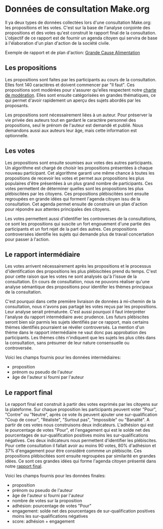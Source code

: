 Données de consultation Make.org
================================

Il ya deux types de données collectées lors d'une consultation Make.org:
les propositions et les votes. C'est sur la base de l'analyse conjointe des
propositions et des votes qu'est construit le rapport final de la consultation. L'objectif de ce rapport est de fournir un agenda citoyen qui servira de base à l'élaboration d'un plan d'action de la société civile.

Exemple de rapport et de plan d'action: [Grande Cause Alimentation](https://about.make.org/about-mieuxmanger)


Les propositions
----------------

Les propositions sont faites par les participants au cours de la consultation.
Elles font 140 caractères et doivent commencer par "Il faut". Ces propositions
sont modérées pour s'assurer qu'elles respectent notre [charte de modération](https://about.make.org/moderation). Elles sont ensuite catégorisées en grandes thématiques, ce qui permet d'avoir rapidement
un aperçu des sujets abordés par les proposants.

Les propositions sont nécessairement liées à un auteur. Pour préserver la vie privée des auteurs tout en gardant le caractère personnel des propositions, seul le prénom de l'auteur est demandé et publié. Nous demandons aussi aux auteurs leur âge, mais cette information est optionnelle.

Les votes
---------

Les propositions sont ensuite soumises aux votes des autres participants. Un
algorithme est chargé de choisir les propositions présentées à
chaque nouveau participant. Cet algorithme garanti une même chance à toutes les
propositions de recevoir les votes et permet aux propositions les plus populaires
d'être présentées à un plus grand nombre de participants. Ces votes permettent de
déterminer quelles sont les propositions les plus plébiscitées par les citoyens.
Ces propositions plébiscitées sont ensuite regroupées en grande idées qui forment
l'agenda citoyen issu de la consultation. Cet agenda permet ensuite de construire
un plan d'action pour répondre aux attentes principales des citoyens.

Les votes permettent aussi d'identifier les controverses de la consultations, ce
sont les propositions qui suscite un fort engouement d'une partie des participants
et un fort rejet de la part des autres. Ces propositions controversées identifie les
sujets qui demande plus de travail concertation pour passer à l'action.

Le rapport intermédiaire
------------------------

Les votes arrivent nécessairement après les propositions et le processus d'identification
des propositions les plus plébiscitées prend du temps. C'est pour cette raison que les
votes ne sont analysés qu'à l'issue de la consultation. En cours de consultation, nous
ne pouvons réaliser qu'une analyse sémantique des propositions pour identifer les thèmes
principaux de la consultation.

C'est pourquoi dans cette première livraison de données à mi-chemin de la consultation,
nous n'avons pas partagé les votes reçus par les propositions. Leur analyse serait prématurée.
C'est aussi pourquoi il faut interpréter l'analyse du rapport intermédiaire avec prudence.
Les futurs plébiscites seront bien sûr parmis les sujets identifiés par ce rapport,
mais certains thèmes identifiés pourraient se révéler controversés. La mention d'un
thème dans le rapport intermédiaire ne vaut donc pas approbation des participants.
Les thèmes cités n'indiquent que les sujets les plus cités dans la consultation, sans
présumer de leur nature consensuelle ou controversée.

Voici les champs fournis pour les données intermédiaires:
- proposition
- prénom ou pseudo de l'auteur
- âge de l'auteur si fourni par l'auteur

Le rapport final
----------------

Le rapport final est construit à partir des votes exprimés par les citoyens sur la plateforme.
Sur chaque proposition les participants peuvent voter "Pour", "Contre" ou "Neutre", après
ce vote ils peuvent ajouter une sur-qualification "Coup de coeur", "Réaliste",
"Surtout pas", "Impossible" ou "Banalité". A partir de ces votes nous construisons deux indicateurs.
L'adhésion qui est le pourcentage de votes "Pour", et l'engagement qui est le solde net des pourcentages
de sur-qualification positives moins les sur-qualifications négatives. Ces deux indicateurs nous
permettent d'identifier les plébiscites. Pour cette consultation il fallait avoir au moins 90 votes,
80% d'adhésion et 37% d'engagement pour être considéré commme un plébiscite.
Ces propositions plébiscitées sont ensuite regroupées par similarité en grandes idées.
Ce sont ces grandes idées qui forme l'agenda citoyen présenté dans notre [rapport final](https://make.org/FR-fr/consultation/le-monde-dapres/top-ideas).

Voici les champs fournis pour les données finales:
- proposition
- prénom ou pseudo de l'auteur
- âge de l'auteur si fourni par l'auteur
- nombre de votes sur la proposition
- adhésion: pourcentage de votes "Pour"
- engagement: solde net des pourcentages de sur-qualification positives moins les sur-qualifications négatives
- score: adhésion + engagement
